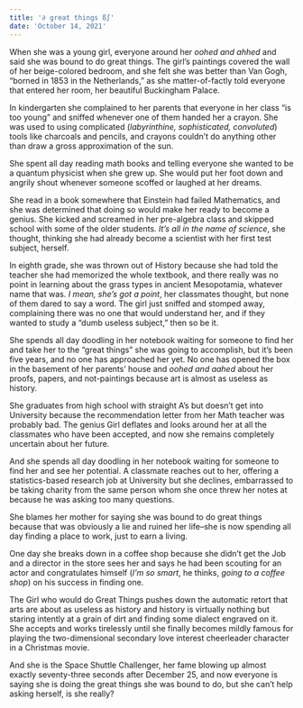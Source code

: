 ```yaml
---
title: '∂ great things ß∫'
date: 'October 14, 2021'
---
```


When she was a young girl, everyone around her *oohed and ahhed* and said she was bound to do great things. The girl’s paintings covered the wall of her beige-colored bedroom, and she felt she was better than Van Gogh, “borned in 1853 in the Netherlands,” as she matter-of-factly told everyone that entered her room, her beautiful Buckingham Palace.

In kindergarten she complained to her parents that everyone in her class “is too young” and sniffed whenever one of them handed her a crayon. She was used to using complicated (*labyrinthine, sophisticated, convoluted*) tools like charcoals and pencils, and crayons couldn’t do anything other than draw a gross approximation of the sun.

She spent all day reading math books and telling everyone she wanted to be a quantum physicist when she grew up. She would put her foot down and angrily shout whenever someone scoffed or laughed at her dreams.

She read in a book somewhere that Einstein had failed Mathematics, and she was determined that doing so would make her ready to become a genius. She kicked and screamed in her pre-algebra class and skipped school with some of the older students. *It’s all in the name of science*, she thought, thinking she had already become a scientist with her first test subject, herself.

In eighth grade, she was thrown out of History because she had told the teacher she had memorized the whole textbook, and there really was no point in learning about the grass types in ancient Mesopotamia, whatever name that was. *I mean, she’s got a point*, her classmates thought, but none of them dared to say a word. The girl just sniffed and stomped away, complaining there was no one that would understand her, and if they wanted to study a “dumb useless subject,” then so be it.

She spends all day doodling in her notebook waiting for someone to find her and take her to the “great things” she was going to accomplish, but it’s been five years, and no one has approached her yet. No one has opened the box in the basement of her parents’ house and *oohed and aahed* about her proofs, papers, and not-paintings because art is almost as useless as history.

She graduates from high school with straight A’s but doesn’t get into University because the recommendation letter from her Math teacher was probably bad. The genius Girl deflates and looks around her at all the classmates who have been accepted, and now she remains completely uncertain about her future.

And she spends all day doodling in her notebook waiting for someone to find her and see her potential. A classmate reaches out to her, offering a statistics-based research job at University but she declines, embarrassed to be taking charity from the same person whom she once threw her notes at because he was asking too many questions.

She blames her mother for saying she was bound to do great things because that was obviously a lie and ruined her life–she is now spending all day finding a place to work, just to earn a living.

One day she breaks down in a coffee shop because she didn’t get the Job and a director in the store sees her and says he had been scouting for an actor and congratulates himself (*I’m so smart*, he thinks, *going to a coffee shop*) on his success in finding one.

The Girl who would do Great Things pushes down the automatic retort that arts are about as useless as history and history is virtually nothing but staring intently at a grain of dirt and finding some dialect engraved on it. She accepts and works tirelessly until she finally becomes mildly famous for playing the two-dimensional secondary love interest cheerleader character in a Christmas movie.

And she is the Space Shuttle Challenger, her fame blowing up almost exactly seventy-three seconds after December 25, and now everyone is saying she is doing the great things she was bound to do, but she can’t help asking herself, is she really?